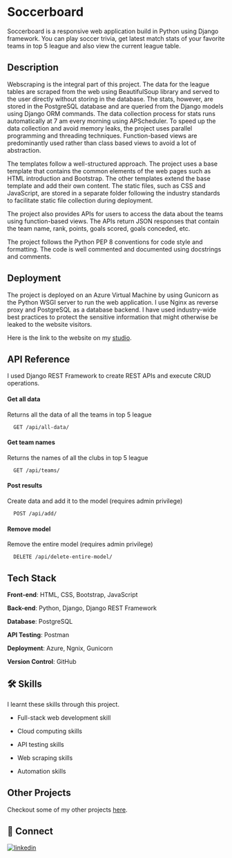 
# Soccerboard

Soccerboard is a responsive web application build in Python using Django framework. You can play soccer trivia, get latest match stats of your favorite teams in top 5 league and also view the current league table.



## Description

Webscraping is the integral part of this project. The data for the league tables are scraped from the web using BeautifulSoup library and served to the user directly without storing in the database. The stats, however, are stored in the PostgreSQL database and are queried from the Django models using Django ORM commands. The data collection process for stats runs automatically at 7 am every morning using APScheduler. To speed up the data collection and avoid memory leaks, the project uses parallel programming and threading techniques. Function-based views are predominantly used rather than class based views to avoid a lot of abstraction.


The templates follow a well-structured approach. The project uses a base template that contains the common elements of the web pages such as HTML introduction and Bootstrap. The other templates extend the base template and add their own content. The static files, such as CSS and JavaScript, are stored in a separate folder following the industry standards to facilitate static file collection during deployment.

The project also provides APIs for users to access the data about the teams using function-based views. The APIs return JSON responses that contain the team name, rank, points, goals scored, goals conceded, etc. 

The project follows the Python PEP 8 conventions for code style and formatting. The code is well commented and documented using docstrings and comments.
## Deployment

The project is deployed on an Azure Virtual Machine by using Gunicorn as the Python WSGI server to run the web application. I use Nginx as reverse proxy and PostgreSQL as a database backend. I have used industry-wide best practices to protect the sensitive information that might otherwise be leaked to the website visitors. 

Here is the link to the website on my
[studio](http://bishalkhadka.studio/soccer/). 

## API Reference
I used Django REST Framework to create REST APIs and execute CRUD operations.

#### Get all data
Returns all the data of all the teams in top 5 league

```http
  GET /api/all-data/
```


#### Get team names
Returns the names of all the clubs in top 5 league
```http
  GET /api/teams/
```

#### Post results
Create data and add it to the model (requires admin privilege)

```http
  POST /api/add/
```

#### Remove model
Remove the entire model (requires admin privilege)


```http
  DELETE /api/delete-entire-model/
```

## Tech Stack

**Front-end**: HTML, CSS, Bootstrap, JavaScript

**Back-end**: Python, Django, Django REST Framework

**Database**: PostgreSQL

**API Testing**: Postman

**Deployment**: Azure, Ngnix, Gunicorn

**Version Control**: GitHub




## 🛠 Skills

I learnt these skills through this project. 

- Full-stack web development skill

- Cloud computing skills

- API testing skills

- Web scraping skills

- Automation skills


## Other Projects

Checkout some of my other projects [here](https://github.com/BishKhadka). 


## 🔗 Connect
[![linkedin](https://img.shields.io/badge/linkedin-0A66C2?style=for-the-badge&logo=linkedin&logoColor=white)](https://www.linkedin.com/in/khadka-bishal/)


